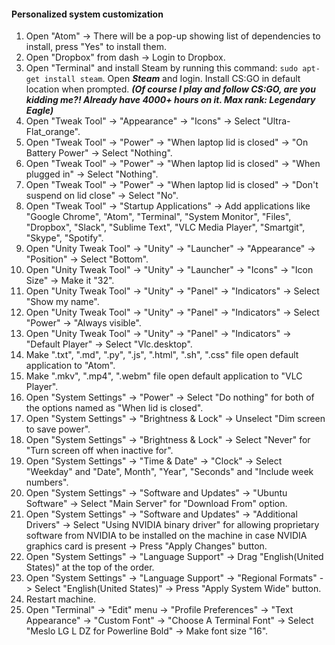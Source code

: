 #### Personalized system customization

1. Open "Atom" -> There will be a pop-up showing list of dependencies to install, press "Yes" to install them.
2. Open "Dropbox" from dash -> Login to Dropbox.
3. Open "Terminal" and install Steam by running this command: `sudo apt-get install steam`. Open ***Steam*** and login. Install CS:GO in default location when prompted. ***(Of course I play and follow CS:GO, are you kidding me?! Already have 4000+ hours on it. Max rank: Legendary Eagle)***
4. Open "Tweak Tool" -> "Appearance" -> "Icons" -> Select "Ultra-Flat_orange".
5. Open "Tweak Tool" -> "Power" -> "When laptop lid is closed" -> "On Battery Power" -> Select "Nothing".
6. Open "Tweak Tool" -> "Power" -> "When laptop lid is closed" -> "When plugged in" -> Select "Nothing".
7. Open "Tweak Tool" -> "Power" -> "When laptop lid is closed" -> "Don't suspend on lid close" -> Select "No".
8.  Open "Tweak Tool" -> "Startup Applications" -> Add applications like "Google Chrome", "Atom", "Terminal", "System Monitor", "Files", "Dropbox", "Slack", "Sublime Text", "VLC Media Player", "Smartgit", "Skype", "Spotify".
9. Open "Unity Tweak Tool" -> "Unity" -> "Launcher" -> "Appearance" -> "Position" -> Select "Bottom".
10. Open "Unity Tweak Tool" -> "Unity" -> "Launcher" -> "Icons" -> "Icon Size" -> Make it "32".
11. Open "Unity Tweak Tool" -> "Unity" -> "Panel" -> "Indicators" -> Select "Show my name".
12. Open "Unity Tweak Tool" -> "Unity" -> "Panel" -> "Indicators" -> Select "Power" -> "Always visible".
13. Open "Unity Tweak Tool" -> "Unity" -> "Panel" -> "Indicators" -> "Default Player" -> Select "Vlc.desktop".
14. Make ".txt", ".md", ".py", ".js", ".html", ".sh", ".css" file open default application to "Atom".
15. Make ".mkv", ".mp4", ".webm" file open default application to "VLC Player".
16. Open "System Settings" -> "Power" -> Select "Do nothing" for both of the options named as "When lid is closed".
17. Open "System Settings" -> "Brightness & Lock" -> Unselect "Dim screen to save power".
18. Open "System Settings" -> "Brightness & Lock" -> Select "Never" for "Turn screen off when inactive for".
19. Open "System Settings" -> "Time & Date" -> "Clock" -> Select "Weekday" and "Date", Month", "Year", "Seconds" and "Include week numbers".
20. Open "System Settings" -> "Software and Updates" -> "Ubuntu Software" -> Select "Main Server" for "Download From" option.
21. Open "System Settings" -> "Software and Updates" -> "Additional Drivers" -> Select "Using NVIDIA binary driver" for allowing proprietary software from NVIDIA to be installed on the machine in case NVIDIA graphics card is present -> Press "Apply Changes" button.
22. Open "System Settings" -> "Language Support" -> Drag "English(United States)" at the top of the order.
23. Open "System Settings" -> "Language Support" -> "Regional Formats" -> Select "English(United States)" -> Press "Apply System Wide" button.
24. Restart machine.
25. Open "Terminal" -> "Edit" menu -> "Profile Preferences" -> "Text Appearance" -> "Custom Font" -> "Choose A Terminal Font" -> Select "Meslo LG L DZ for Powerline Bold" -> Make font size "16".
